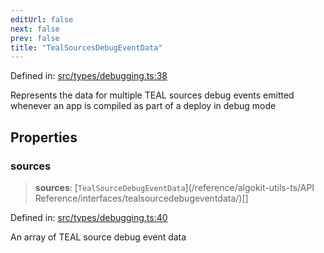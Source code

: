 ```yaml
---
editUrl: false
next: false
prev: false
title: "TealSourcesDebugEventData"
---
```


Defined in: [src/types/debugging.ts:38](https://github.com/algorandfoundation/algokit-utils-ts/blob/e57e96ab17213653e656688e8d7251c0107554cf/src/types/debugging.ts#L38)

Represents the data for multiple TEAL sources debug events emitted whenever an app is compiled as part of a deploy in debug mode

## Properties

### sources

> **sources**: [`TealSourceDebugEventData`](/reference/algokit-utils-ts/API Reference/interfaces/tealsourcedebugeventdata/)[]

Defined in: [src/types/debugging.ts:40](https://github.com/algorandfoundation/algokit-utils-ts/blob/e57e96ab17213653e656688e8d7251c0107554cf/src/types/debugging.ts#L40)

An array of TEAL source debug event data
